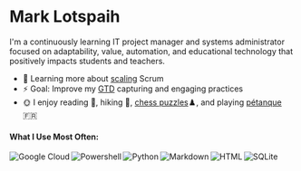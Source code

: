 # Mark Lotspaih

I'm a continuously learning IT project manager and systems administrator focused on adaptability, value, automation, and educational technology that positively impacts students and teachers.

* :large_blue_circle: Learning more about [scaling](https://www.scrum.org/resources/scaling-scrum) Scrum
* :zap: Goal: Improve my [GTD](https://gettingthingsdone.com/what-is-gtd/) capturing and engaging practices
* :sun_with_face: I enjoy reading :blue_book:, hiking :sunrise_over_mountains:, [chess puzzles](http://www.chessproblems.org/quizzer.html?section=all):chess_pawn:, and playing [pétanque](https://www.youtube.com/watch?v=IjmLFKlVHlk) :fr:


#### What I Use Most Often:

<img align="left" alt="Google Cloud" src="https://img.shields.io/badge/Google%20Cloud-%234285F4?logo=google-cloud&logoColor=white&style=for-the-badge" />
<img align="left" alt="Powershell" src="https://img.shields.io/badge/powershell-%233776AB.svg?&style=for-the-badge&logo=powershell&logoColor=white" />
<img align="left" alt="Python" src="https://img.shields.io/badge/python%20-%2314354C.svg?&style=for-the-badge&logo=python&logoColor=white" />
<img align="left" alt="Markdown" src="https://img.shields.io/badge/markdown-%23000000.svg?&style=for-the-badge&logo=markdown&logoColor=white" />
<img align="left" alt="HTML" src="https://img.shields.io/badge/html-%23239120.svg?&style=for-the-badge&logo=html5&logoColor=white" />
<img align="left" alt="SQLite" src="https://img.shields.io/badge/sqlite-%2307405e.svg?&style=for-the-badge&logo=sqlite&logoColor=white" />
